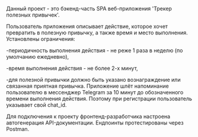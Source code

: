 Данный проект - это бэкенд-часть SPA веб-приложения 'Трекер полезных привычек'.

Пользователь приложения описывает действие, которое хочет превратить в полезную привычку, а также время и место выполнения. Установлены ограничения:

-периодичность выполнения действия - не реже 1 раза в неделю (по умолчанию ежедневно),

-время выполнения действия - не более 2-х минут, 

-для полезной привычки должно быть указано вознаграждение или связанная приятная привычка. Приложение шлёт напоминание пользователю в мессенджер Telegram за 10 минут до обозначенного времени выполнения действия. Поэтому при регистрации пользователь указывает свой chat_id.

Для подключения к проекту фронтенд-разработчика настроена автогенерация API-документации. Ендпоинты протестированы через Postman.


